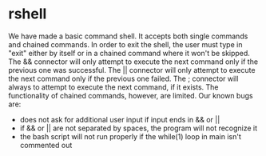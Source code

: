 # rshell
 We have made a basic command shell.
 It accepts both single commands and chained commands.
 In order to exit the shell, the user must type in "exit" either by itself
 or in a chained command where it won't be skipped.
 The && connector will only attempt to execute the next command only if the
 previous one was successful.
 The || connector will only attempt to execute the next command only if the
 previous one failed.
 The ; connector will always to attempt to execute the next command, if it
 exists.
 The functionality of chained commands, however, are limited.
 Our known bugs are:
 - does not ask for additional user input if input ends in && or ||
 - if && or || are not separated by spaces, the program will not recognize it
 - the bash script will not run properly if the while(1) loop in main isn't
   commented out
